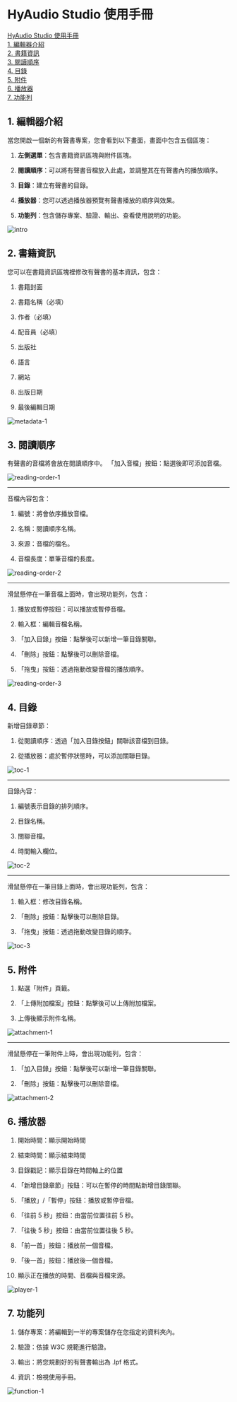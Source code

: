  HyAudio Studio 使用手冊
===================

[HyAudio Studio 使用手冊](#hyaudio-studio-使用手冊)  
[1\. 編輯器介紹](#1-編輯器介紹)  
[2\. 書籍資訊](#2-書籍資訊)  
[3\. 閱讀順序](#3-閱讀順序)  
[4\. 目錄](#4-目錄)  
[5\. 附件](#5-附件)  
[6\. 播放器](#6-播放器)  
[7\. 功能列](#7-功能列)  

1\. 編輯器介紹
---------

當您開啟一個新的有聲書專案，您會看到以下畫面，畫面中包含五個區塊：

1.  **左側選單**：包含書籍資訊區塊與附件區塊。
    
2.  **閱讀順序**：可以將有聲書音檔放入此處，並調整其在有聲書內的播放順序。
    
3.  **目錄**：建立有聲書的目錄。
    
4.  **播放器**：您可以透過播放器預覽有聲書播放的順序與效果。
    
5.  **功能列**：包含儲存專案、驗證、輸出、查看使用說明的功能。
    

![intro](./img/intro.png)

2\. 書籍資訊
--------

您可以在書籍資訊區塊裡修改有聲書的基本資訊，包含：

1.  書籍封面
    
2.  書籍名稱（必填）
    
3.  作者（必填）
    
4.  配音員（必填）
    
5.  出版社
    
6.  語言
    
7.  網站
    
8.  出版日期
    
9.  最後編輯日期
    

![metadata-1](./img/metadata-1.png)

3\. 閱讀順序
--------

有聲書的音檔將會放在閱讀順序中。 「加入音檔」按鈕：點選後即可添加音檔。

![reading-order-1](./img/reading-order-1.png)

* * *

音檔內容包含：

1.  編號：將會依序播放音檔。
    
2.  名稱：閱讀順序名稱。
    
3.  來源：音檔的檔名。
    
4.  音檔長度：單筆音檔的長度。
    

![reading-order-2](./img/reading-order-2.png)

* * *

滑鼠懸停在一筆音檔上面時，會出現功能列，包含：

1.  播放或暫停按鈕：可以播放或暫停音檔。
    
2.  輸入框：編輯音檔名稱。
    
3.  「加入目錄」按鈕：點擊後可以新增一筆目錄關聯。
    
4.  「刪除」按鈕：點擊後可以刪除音檔。
    
5.  「拖曳」按鈕：透過拖動改變音檔的播放順序。
    

![reading-order-3](./img/reading-order-3.png)

4\. 目錄
------

新增目錄章節：

1.  從閱讀順序：透過「加入目錄按鈕」關聯該音檔到目錄。
    
2.  從播放器：處於暫停狀態時，可以添加關聯目錄。
    

![toc-1](./img/toc-1.png)

* * *

目錄內容：

1.  編號表示目錄的排列順序。
    
2.  目錄名稱。
    
3.  關聯音檔。
    
4.  時間輸入欄位。
    

![toc-2](./img/toc-2.png)

* * *

滑鼠懸停在一筆目錄上面時，會出現功能列，包含：

1.  輸入框：修改目錄名稱。
    
2.  「刪除」按鈕：點擊後可以刪除目錄。
    
3.  「拖曳」按鈕：透過拖動改變目錄的順序。
    

![toc-3](./img/toc-3.png)

5\. 附件
------

1.  點選「附件」頁籤。
    
2.  「上傳附加檔案」按鈕：點擊後可以上傳附加檔案。
    
3.  上傳後顯示附件名稱。
    

![attachment-1](./img/attachment-1.png)

* * *

滑鼠懸停在一筆附件上時，會出現功能列，包含：

1.  「加入目錄」按鈕：點擊後可以新增一筆目錄關聯。
    
2.  「刪除」按鈕：點擊後可以刪除音檔。
    

![attachment-2](./img/attachment-2.png)

6\. 播放器
-------

1.  開始時間：顯示開始時間
    
2.  結束時間：顯示結束時間
    
3.  目錄戳記：顯示目錄在時間軸上的位置
    
4.  「新增目錄章節」按鈕：可以在暫停的時間點新增目錄關聯。
    
5.  「播放」/「暫停」按鈕：播放或暫停音檔。
    
6.  「往前 5 秒」按鈕：由當前位置往前 5 秒。
    
7.  「往後 5 秒」按鈕：由當前位置往後 5 秒。
    
8.  「前一首」按鈕：播放前一個音檔。
    
9.  「後一首」按鈕：播放後一個音檔。
    
10.  顯示正在播放的時間、音檔與音檔來源。
    

![player-1](./img/player-1.png)

7\. 功能列
-------

1.  儲存專案：將編輯到一半的專案儲存在您指定的資料夾內。
    
2.  驗證：依據 W3C 規範進行驗證。
    
3.  輸出：將您規劃好的有聲書輸出為 .lpf 格式。
    
4.  資訊：檢視使用手冊。
    

![function-1](./img/function-1.png)